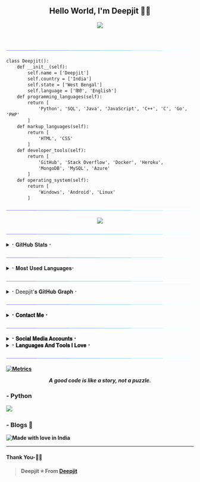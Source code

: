 <h2 align="center"><b>Hello World, I'm Deepjit 👋🏻</b></h2>


<p align='Middle'><a href='https://t.me/Itz_me_AR><img src='https://te.legra.ph/file/329cff91cfe957c848cc7.jpg' width='750"'></a></p>

  
<p align="center">
  <img src="https://readme-typing-svg.herokuapp.com?color=F77247&width=450&lines=A+Passionate+Developer+From+India%E2%9C%8C%EF%B8%8F;Python%2C+CSS%2C+Java%2C+HTML%2C+C%2B%2B%2C+c%2C+Linux%E2%9D%A4%EF%B8%8F">
</p> 
<br>

[<img src="https://github.com/deepaiimsss/deepaiimsss/blob/main/resources/hr.gif"/>](https://github.com/deepaiimsss)
```python3
class Deepjit():
    def __init__(self):
        self.name = ['Deepjit']
        self.country = ['India']
        self.state = ['West Bengal']
        self.language = ['हिंदी', 'English']
    def programming_languages(self):
        return [
            'Python', 'SQL', 'Java', 'JavaScript', 'C++', 'C', 'Go', 'PHP'
        ]
    def markup_languages(self):
        return [
            'HTML', 'CSS'
        ]
    def developer_tools(self):
        return [
            'GitHub', 'Stack Overflow', 'Docker', 'Heroku',
            'MongoDB', 'MySQL', 'Azure'
        ]
    def operating_system(self):
        return [
            'Windows', 'Android', 'Linux'
        ]
 ```
[<img src="https://github.com/deepaiimsss/deepaiimsss/blob/main/resources/hr.gif"/>](https://github.com/deepaiimsss)
  
<div align="center">
<img src="https://telegra.ph/file/93fc9f10eb3d22707a6f6.jpg"/>
</div>

[<img src="https://github.com/deepaiimsss/deepaiimsss/blob/main/resources/hr.gif"/>](https://github.com/deepaiimsss)
<details>
<summary>⠂𝐆𝐢𝐭𝐇𝐮𝐛 𝐒𝐭𝐚𝐭𝐬 ⠂</summary>
<h2 align="center"><b>⠂𝐆𝐢𝐭𝐇𝐮𝐛 𝐒𝐭𝐚𝐭𝐬⠐
<br>
<br>

----
![GitHub followers](https://img.shields.io/github/followers/deepaiimsss?label=Follow&style=social)
![](https://visitor-badge.glitch.me/badge?page_id=deepaiimsss.deepaiimsss)
[![Profile views](https://komarev.com/ghpvc/?username=deepaiimsss&label=Profile%20views)](https://github.com/deepaiimsss)
![Github Trophy](https://github-profile-trophy.vercel.app/?username=deepaiimsss)
  
<a href="https://github-readme-stats.vercel.app/api?username=deepaiimsss&layout=compact&show_icons=true&theme=synthwave&cache_seconds=1800">
    <img width="60%" align="center" alt="𝙼𝚢 𝙶𝚒𝚝𝚑𝚞𝚋 𝚂𝚝𝚊𝚝𝚜" src="https://github-readme-stats.vercel.app/api?username=deepaiimsss&show_icons=true&include_all_commits=true&theme=synthwave&cache_seconds=86400" />

</a>
</b></h2>  
</details>

[<img src="https://github.com/deepaiimsss/deepaiimsss/blob/main/resources/hr.gif"/>](https://github.com/deepaiimsss)
  
<details>
<summary>⠂𝐌𝐨𝐬𝐭 𝐔𝐬𝐞𝐝 𝐋𝐚𝐧𝐠𝐮𝐚𝐠𝐞𝐬⠂</summary>
<h2 align="center"><b>⠂𝐌𝐨𝐬𝐭 𝐔𝐬𝐞𝐝 𝐋𝐚𝐧𝐠𝐮𝐚𝐠𝐞𝐬⠐
<br>
<br>
<a href="https://github-readme-stats.vercel.app/api/top-langs/?username=deepaiimsss&layout=compact&theme=synthwave&hide=Css">
    <img width="60%" align="center" alt="Most Used Languages" src="https://github-readme-stats.vercel.app/api/top-langs/?username=deepaiimsss&layout=compact&theme=synthwave&hide=Css" />
</a>
</b></h2>  
</details>
  
[<img src="https://github.com/deepaiimsss/deepaiimsss/blob/main/resources/hr.gif"/>](https://github.com/deepaiimsss)

<details>
<summary>⠂Deepjit'𝐬 𝐆𝐢𝐭𝐇𝐮𝐛 𝐆𝐫𝐚𝐩𝐡⠐</summary>
<h2 align="center"><b>⠂𝐆𝐢𝐭𝐇𝐮𝐛 𝐒𝐭𝐚𝐭𝐢𝐬𝐭𝐢𝐜𝐬⠐
  <br>
  <br>


![Deepjit's GitHub Graph](https://github-readme-activity-graph.cyclic.app/graph?username=deepaiimsss&custom_title=My%20Graph&bg_color=241731&line=f20f80&color=f52f91&point=fdf5ea&hide_border=true&area=false&area_color=fdf5ea)
</details>
  
[<img src="https://github.com/deepaiimsss/deepaiimsss/blob/main/resources/hr.gif"/>](https://github.com/deepaiimsss)
  

<details>
<summary>⠂𝐂𝐨𝐧𝐭𝐚𝐜𝐭 𝐌𝐞⠐</summary>
<h2 align="center"><b>⠂𝐂𝐨𝐧𝐭𝐚𝐜𝐭 𝐌𝐞⠐
  <br>
  <br>
  
  
[![Gmail](https://img.shields.io/badge/Gmail.com-0072c6?style=for-the-badge&logo=Microsoft-Outlook&logoColor=Green)](deepjitkolkata@gmail.com)</b></h2>
</details>
  
[<img src="https://github.com/deepaiimsss/deepaiimsss/blob/main/resources/hr.gif"/>](https://github.com/deepaiimsss)



<details>
<summary>⠂𝐒𝐨𝐜𝐢𝐚𝐥 𝐌𝐞𝐝𝐢𝐚 𝐀𝐜𝐜𝐨𝐮𝐧𝐭𝐬⠐</summary>
<h2 align="center"><b> ⠂𝐒𝐨𝐜𝐢𝐚𝐥 𝐌𝐞𝐝𝐢𝐚 𝐀𝐜𝐜𝐨𝐮𝐧𝐭𝐬⠐
  <br>
  <br>

[![Instagram](https://img.shields.io/badge/-Instagram-E1306C?style=for-the-badge&logo=instagram&logoColor=white)](https://www.instagram.com/deepjit_9862) 
[![telegram](https://img.shields.io/badge/Telegram-0088cc?style=for-the-badge&logo=telegram&logocolor=white)](https://t.me/Itz_me_AR) 
</details>
<details>
<summary>⠂𝐋𝐚𝐧𝐠𝐮𝐚𝐠𝐞𝐬 𝐀𝐧𝐝 𝐓𝐨𝐨𝐥𝐬 𝐈 𝐋𝐨𝐯𝐞⠐</summary>
<h2 align="center"><b>⠂𝐋𝐚𝐧𝐠𝐮𝐚𝐠𝐞𝐬 𝐀𝐧𝐝 𝐓𝐨𝐨𝐥𝐬 𝐈 𝐋𝐨𝐯𝐞⠐
  <br>
  <br>
  <img alt="Java" src="https://img.shields.io/badge/java-%23ED8B00.svg?&style=for-the-badge&logo=java&logoColor=white"/>
  <img alt="Python" src="https://img.shields.io/badge/python-%2314354C.svg?&style=for-the-badge&logo=python&logoColor=white"/>
  <img alt="PHP" src="https://img.shields.io/badge/php-%23777BB4.svg?&style=for-the-badge&logo=php&logoColor=white"/>
  <img alt="Adobe" src="https://img.shields.io/badge/adobe-%23FF0000.svg?&style=for-the-badge&logo=adobe&logoColor=white"/>
  <img alt="Visual Studio" src="https://img.shields.io/badge/VisualStudio-5C2D91.svg?&style=for-the-badge&logo=visual-studio&logoColor=white"/>
  <img alt="GitHub" src="https://img.shields.io/badge/github-%23121011.svg?&style=for-the-badge&logo=github&logoColor=white"/>
  <img alt="Git" src="https://img.shields.io/badge/git-%23F05033.svg?&style=for-the-badge&logo=git&logoColor=white"/>
  <img alt="AWS" src="https://img.shields.io/badge/AWS-%23FF9900.svg?&style=for-the-badge&logo=amazon-aws&logoColor=white"/>
  <img alt="Azure" src="https://img.shields.io/badge/azure-%230072C6.svg?&style=for-the-badge&logo=azure-devops&logoColor=white"/>
  <img alt="Heroku" src="https://img.shields.io/badge/heroku-%23430098.svg?&style=for-the-badge&logo=heroku&logoColor=white"/>
  <img alt="MySQL" src="https://img.shields.io/badge/mysql-%2300f.svg?&style=for-the-badge&logo=mysql&logoColor=white"/>
  <img alt="Visual Studio Code" src="https://img.shields.io/badge/VisualStudioCode-0078d7.svg?&style=for-the-badge&logo=visual-studio-code&logoColor=white"/>	
  <img alt="Postgres" src ="https://img.shields.io/badge/postgres-%23316192.svg?&style=for-the-badge&logo=postgresql&logoColor=white"/>
  <img alt="MongoDB" src ="https://img.shields.io/badge/MongoDB-%234ea94b.svg?&style=for-the-badge&logo=mongodb&logoColor=white"/>
  <img alt="SQLite" src ="https://img.shields.io/badge/sqlite-%2307405e.svg?&style=for-the-badge&logo=sqlite&logoColor=white"/>
  <img alt="Oracle" src ="https://img.shields.io/badge/oracle-%23F00000.svg?&style=for-the-badge&logo=oracle&logoColor=white" />
  <img alt="Redis" src="https://img.shields.io/badge/redis-%23DD0031.svg?&style=for-the-badge&logo=redis&logoColor=white"/>
  <img alt="Ubuntu" src="https://img.shields.io/badge/Ubuntu-E95420?style=for-the-badge&logo=ubuntu&logoColor=white" />
  <img alt="Debian" src="https://img.shields.io/badge/Debian-D70A53?style=for-the-badge&logo=debian&logoColor=white" />  	
  <img alt="Windows 10" src="https://img.shields.io/badge/Windows-0078D6?style=for-the-badge&logo=windows&logoColor=white" />
  <img alt="Android" src="https://img.shields.io/badge/Android-3DDC84?style=for-the-badge&logo=android&logoColor=white" />
</b></h2>
</details>
  
[<img src="https://github.com/deepaiimsss/deepaiimsss/blob/main/resources/hr.gif"/>](https://github.com/deepaiimsss)

[![Metrics](https://metrics.lecoq.io/deepaiimsss?template=classic&base.header=0&base.metadata=0&isocalendar=1&languages=1&people=1&isocalendar.duration=half-year&languages.limit=8&languages.sections=most-used&languages.colors=github&languages.threshold=0%25&languages.indepth=false&languages.recent.load=300&languages.recent.days=14&people.limit=24&people.size=28&people.types=followers%2C%20following&people.identicons=false&people.shuffle=false&config.timezone=Asia%2FCalcutta)](https://t.me/Itz_me_AR)

<p align="center">
  <i>A good code is like a story, not a puzzle.</i><br/>
</p> 

### - Python 

<p align="left">
<a href="https://www.python.org">
  <img src="https://img.shields.io/badge/python-%2314354C.svg?&style=for-the-badge&logo=python&logoColor=white"/>
</a>
</p>



### - Blogs 🌱

![Made with love in India](https://madewithlove.now.sh/in?heart=true&template=for-the-badge)

***********************************

#### Thank You-🙏🏼


> Deepjit
⭐ From [Deepjit](https://github.com/deepaiimsss)
